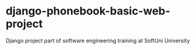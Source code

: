 # django-phonebook-basic-web-project
Django project part of software engineering training at SoftUni University
